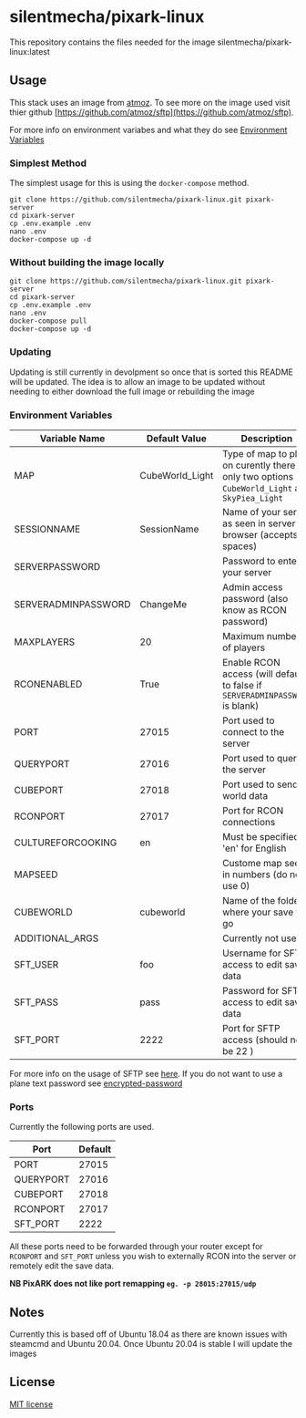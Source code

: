 # silentmecha/pixark-linux

This repository contains the files needed for the image silentmecha/pixark-linux:latest

## Usage

This stack uses an image from [atmoz](https://github.com/atmoz). To see more on the image used visit thier github [https://github.com/atmoz/sftp](https://github.com/atmoz/sftp).

For more info on environment variabes and what they do see [Environment Variables](#environment-variables)

### Simplest Method

The simplest usage for this is using the `docker-compose` method.

```console
git clone https://github.com/silentmecha/pixark-linux.git pixark-server
cd pixark-server
cp .env.example .env
nano .env
docker-compose up -d
```

### Without building the image locally

```console
git clone https://github.com/silentmecha/pixark-linux.git pixark-server
cd pixark-server
cp .env.example .env
nano .env
docker-compose pull
docker-compose up -d
```

### Updating

Updating is still currently in devolpment so once that is sorted this README will be updated. The idea is to allow an image to be updated without needing to either download the full image or rebuilding the image

### Environment Variables

| Variable Name       | Default Value   | Description                                                                                     |
| ------------------- | --------------- | ----------------------------------------------------------------------------------------------- |
| MAP                 | CubeWorld_Light | Type of map to play on curently there is only two options `CubeWorld_Light` and `SkyPiea_Light` |
| SESSIONNAME         | SessionName     | Name of your server as seen in server browser (accepts spaces)                                  |
| SERVERPASSWORD      |                 | Password to enter your server                                                                   |
| SERVERADMINPASSWORD | ChangeMe        | Admin access password (also know as RCON password)                                              |
| MAXPLAYERS          | 20              | Maximum number of players                                                                       |
| RCONENABLED         | True            | Enable RCON access (will default to false if `SERVERADMINPASSWORD` is blank)                    |
| PORT                | 27015           | Port used to connect to the server                                                              |
| QUERYPORT           | 27016           | Port used to query the server                                                                   |
| CUBEPORT            | 27018           | Port used to send world data                                                                    |
| RCONPORT            | 27017           | Port for RCON connections                                                                       |
| CULTUREFORCOOKING   | en              | Must be specified. 'en' for English                                                             |
| MAPSEED             |                 | Custome map seed in numbers (do not use 0)                                                      |
| CUBEWORLD           | cubeworld       | Name of the folder where your save will go                                                      |
| ADDITIONAL_ARGS     |                 | Currently not used                                                                              |
| SFT_USER            | foo             | Username for SFTP access to edit save data                                                      |
| SFT_PASS            | pass            | Password for SFTP access to edit save data                                                      |
| SFT_PORT            | 2222            | Port for SFTP access (should not be 22 )                                                        |

For more info on the usage of SFTP see [here](https://github.com/atmoz/sftp). If you do not want to use a plane text password see [encrypted-password](https://github.com/atmoz/sftp#encrypted-password)

### Ports
Currently the following ports are used.

| Port      | Default |
| --------- | ------- |
| PORT      | 27015   |
| QUERYPORT | 27016   |
| CUBEPORT  | 27018   |
| RCONPORT  | 27017   |
| SFT_PORT  | 2222    |

All these ports need to be forwarded through your router except for `RCONPORT` and `SFT_PORT` unless you wish to externally RCON into the server or remotely edit the save data.

**NB PixARK does not like port remapping `eg. -p 28015:27015/udp`**

## Notes
Currently this is based off of Ubuntu 18.04 as there are known issues with steamcmd and Ubuntu 20.04. Once Ubuntu 20.04 is stable I will update the images

## License

[MIT license](LICENSE)